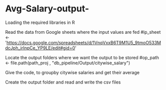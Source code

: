 # Avg-Salary-output-

Loading the required libraries in R

Read the data from Google sheets where the input values are fed
#ip_sheet <- 'https://docs.google.com/spreadsheets/d/1VnqVxxB6T9M1U5_9tmoO533MdcJph_irInpCe_YP9LE/edit#gid=0'

Locate the output folders where we want the output to be stored
#op_path <- file.path(path_proj , "db_pipeline/Output/citywise_salary")

Give the code, to groupby citywise salaries and get their average

Create the output folder and read and write the csv files
